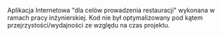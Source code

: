 Aplikacja Internetowa "dla celów prowadzenia restauracji" wykonana w ramach pracy inżynierskiej.
Kod nie był optymalizowany pod kątem przejrzystości/wydajności ze względu na czas projektu.
